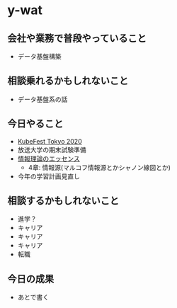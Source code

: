 # y-wat

## 会社や業務で普段やっていること
- データ基盤構築

## 相談乗れるかもしれないこと
- データ基盤系の話

## 今日やること
- [KubeFest Tokyo 2020](https://k8sjp.github.io/kubefest-2020/)
- 放送大学の期末試験準備
- [情報理論のエッセンス](https://www.amazon.co.jp/%E6%83%85%E5%A0%B1%E7%90%86%E8%AB%96%E3%81%AE%E3%82%A8%E3%83%83%E3%82%BB%E3%83%B3%E3%82%B9-%E5%B9%B3%E7%94%B0-%E5%BB%A3%E5%89%87/dp/4274216039)
  - 4章: 情報源(マルコフ情報源とかシャノン線図とか)
- 今年の学習計画見直し

## 相談するかもしれないこと
- 進学？
- キャリア
- キャリア
- キャリア
- 転職

## 今日の成果
- あとで書く